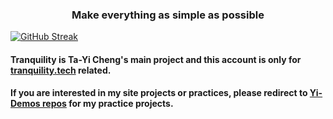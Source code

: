 <h3 align="center">Make everything as simple as possible</h3>

[![GitHub Streak](https://github-readme-streak-stats.herokuapp.com/?user=tranquilitytech&theme=whatsapp-dark&hide_border=true&border_radius=10&card_width=1200)](https://www.tranquility.tech)


#### Tranquility is Ta-Yi Cheng's main project and this account is only for [tranquility.tech](https://www.tranquility.tech/) related.

#### If you are interested in my site projects or practices, please redirect to [Yi-Demos repos](https://github.com/orgs/Yi-Demos) for my practice projects.
